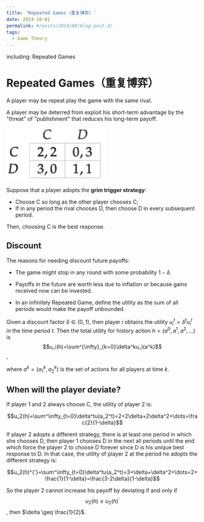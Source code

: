 ```yaml
---
title: 'Repeated Games（重复博弈）'
date: 2024-10-01
permalink: #/posts/2014/08/blog-post-3/
tags:
  - Game Theory
---
```



including: Repeated Games

Repeated Games（重复博弈）
=====

A player may be repeat play the game with the same rival.

A player may be deterred from exploit his short-term advantage by the "threat" of "publishment" that reduces his long-term payoff.

![image-repeated1](./../assets/post/image-repeated1)

Suppose that a player adopts the **grim trigger strategy**:

- Choose C so long as the other player chooses C;
- If in any period the rival chooses D, then choose D in every subsequent period.

Then, choosing C is the best response.

## Discount

The reasons for needing discount future payoffs:

- The game might stop in any round with some probability $1-\delta$.

- Payoffs in the future are worth less due to inflation or because gains received now can be invested.
- In an infinitely Repeated Game, define the utility as the sum of all periods would make the payoff unbounded.

Given a discount factor $\delta \in (0,1)$, then player $i$ obtains the utility $u^t_i = \delta^tu^t_i$ in the time period $t$. Then the total utility for history action $h=(a^0,a^1,a^2,\dots)$ is $$u_i(h)=\sum^{\infty}_{k=0}\delta^ku_i(a^k)$$, 

where $a^k=(a^k_1,a^k_2)$ is the set of actions for all players at time $k$.

## When will the player deviate?

If player 1 and 2 always choose C, the utility of player 2 is:

$$u_2(h)=\sum^\infty_{t=0}\delta^tu(a_2^t)=2+2\delta+2\delta^2+\dots=\frac{2}{1-\delta}$$

If player 2 adopts a different strategy, there is at least one period in which she chooses D, then player 1 chooses D in the next all periods until the end which force the player 2 to choose D forever since D is his unique best response to D. In that case, the utility of player 2 at the period he adopts the different strategy is:

$$u_2(h)^{'}=\sum^\infty_{t=0}\delta^tu(a_2^t)=3+\delta+\delta^2+\dots=2+\frac{1}{1-\delta}=\frac{3-2\delta}{1-\delta}$$ 

So the player 2 cannot increase his payoff by deviating if and only if $$u_2(h)\geq u_2(h)^{'}$$, then $\delta \geq \frac{1}{2}$.